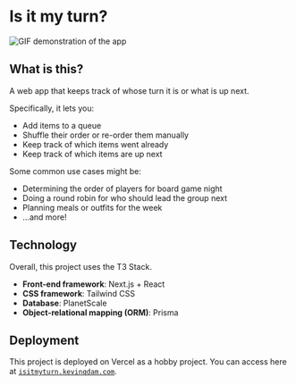 # Is it my turn?

![GIF demonstration of the app](https://isitmyturn.kevinqdam.com/_next/image?url=%2F_next%2Fstatic%2Fmedia%2Fis-it-my-turn.1daafcb0.gif&w=3840&q=75)

## What is this?

A web app that keeps track of whose turn it is or what is up next.

Specifically, it lets you:

- Add items to a queue
- Shuffle their order or re-order them manually
- Keep track of which items went already
- Keep track of which items are up next

Some common use cases might be:

- Determining the order of players for board game night
- Doing a round robin for who should lead the group next
- Planning meals or outfits for the week
- ...and more!

## Technology

Overall, this project uses the T3 Stack.

- **Front-end framework**: Next.js + React
- **CSS framework**: Tailwind CSS
- **Database**: PlanetScale
- **Object-relational mapping (ORM)**: Prisma

## Deployment

This project is deployed on Vercel as a hobby project. You can access here at [`isitmyturn.kevinqdam.com`](https://isitmyturn.kevinqdam.com/).

